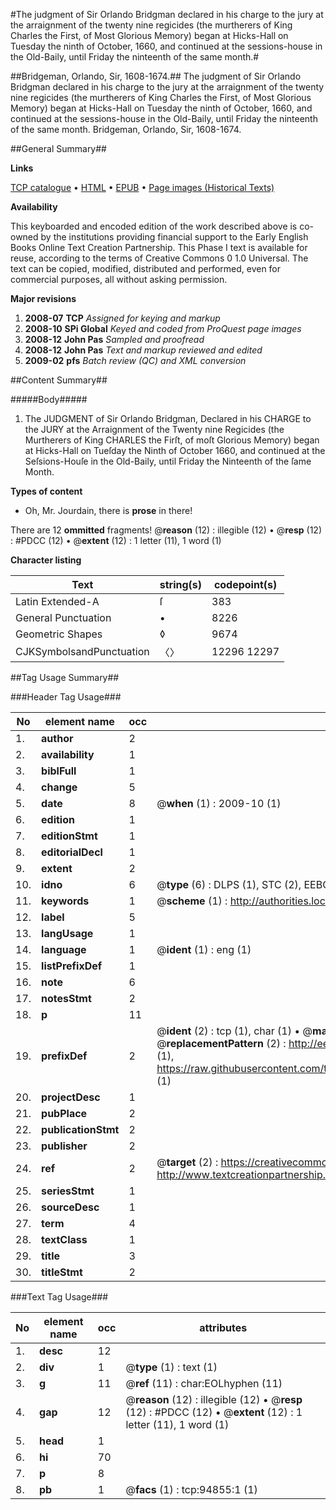 #The judgment of Sir Orlando Bridgman declared in his charge to the jury at the arraignment of the twenty nine regicides (the murtherers of King Charles the First, of Most Glorious Memory) began at Hicks-Hall on Tuesday the ninth of October, 1660, and continued at the sessions-house in the Old-Baily, until Friday the ninteenth of the same month.#

##Bridgeman, Orlando, Sir, 1608-1674.##
The judgment of Sir Orlando Bridgman declared in his charge to the jury at the arraignment of the twenty nine regicides (the murtherers of King Charles the First, of Most Glorious Memory) began at Hicks-Hall on Tuesday the ninth of October, 1660, and continued at the sessions-house in the Old-Baily, until Friday the ninteenth of the same month.
Bridgeman, Orlando, Sir, 1608-1674.

##General Summary##

**Links**

[TCP catalogue](http://www.ota.ox.ac.uk/tcp/)  • 
[HTML](http://tei.it.ox.ac.uk/tcp/Texts-HTML/free/A29/A29394.html)  • 
[EPUB](http://tei.it.ox.ac.uk/tcp/Texts-EPUB/free/A29/A29394.epub) • 
[Page images (Historical Texts)](https://data.historicaltexts.jisc.ac.uk/view?pubId=eebo-12876902e&pageId=eebo-12876902e-94855-1)

**Availability**

This keyboarded and encoded edition of the
	       work described above is co-owned by the institutions
	       providing financial support to the Early English Books
	       Online Text Creation Partnership. This Phase I text is
	       available for reuse, according to the terms of Creative
	       Commons 0 1.0 Universal. The text can be copied,
	       modified, distributed and performed, even for
	       commercial purposes, all without asking permission.

**Major revisions**

1. __2008-07__ __TCP__ *Assigned for keying and markup*
1. __2008-10__ __SPi Global__ *Keyed and coded from ProQuest page images*
1. __2008-12__ __John Pas__ *Sampled and proofread*
1. __2008-12__ __John Pas__ *Text and markup reviewed and edited*
1. __2009-02__ __pfs__ *Batch review (QC) and XML conversion*

##Content Summary##

#####Body#####

1. The JUDGMENT of Sir Orlando Bridgman, Declared in his CHARGE to the JURY at the Arraignment of the Twenty nine Regicides (the Murtherers of King CHARLES the Firſt, of moſt Glorious Memory) began at Hicks-Hall on Tueſday the Ninth of October 1660, and continued at the Seſsions-Houſe in the Old-Baily, until Friday the Ninteenth of the ſame Month.

**Types of content**

  * Oh, Mr. Jourdain, there is **prose** in there!

There are 12 **ommitted** fragments! 
 @__reason__ (12) : illegible (12)  •  @__resp__ (12) : #PDCC (12)  •  @__extent__ (12) : 1 letter (11), 1 word (1)

**Character listing**


|Text|string(s)|codepoint(s)|
|---|---|---|
|Latin Extended-A|ſ|383|
|General Punctuation|•|8226|
|Geometric Shapes|◊|9674|
|CJKSymbolsandPunctuation|〈〉|12296 12297|

##Tag Usage Summary##

###Header Tag Usage###

|No|element name|occ|attributes|
|---|---|---|---|
|1.|__author__|2||
|2.|__availability__|1||
|3.|__biblFull__|1||
|4.|__change__|5||
|5.|__date__|8| @__when__ (1) : 2009-10 (1)|
|6.|__edition__|1||
|7.|__editionStmt__|1||
|8.|__editorialDecl__|1||
|9.|__extent__|2||
|10.|__idno__|6| @__type__ (6) : DLPS (1), STC (2), EEBO-CITATION (1), OCLC (1), VID (1)|
|11.|__keywords__|1| @__scheme__ (1) : http://authorities.loc.gov/ (1)|
|12.|__label__|5||
|13.|__langUsage__|1||
|14.|__language__|1| @__ident__ (1) : eng (1)|
|15.|__listPrefixDef__|1||
|16.|__note__|6||
|17.|__notesStmt__|2||
|18.|__p__|11||
|19.|__prefixDef__|2| @__ident__ (2) : tcp (1), char (1)  •  @__matchPattern__ (2) : ([0-9\-]+):([0-9IVX]+) (1), (.+) (1)  •  @__replacementPattern__ (2) : http://eebo.chadwyck.com/downloadtiff?vid=$1&page=$2 (1), https://raw.githubusercontent.com/textcreationpartnership/Texts/master/tcpchars.xml#$1 (1)|
|20.|__projectDesc__|1||
|21.|__pubPlace__|2||
|22.|__publicationStmt__|2||
|23.|__publisher__|2||
|24.|__ref__|2| @__target__ (2) : https://creativecommons.org/publicdomain/zero/1.0/ (1), http://www.textcreationpartnership.org/docs/. (1)|
|25.|__seriesStmt__|1||
|26.|__sourceDesc__|1||
|27.|__term__|4||
|28.|__textClass__|1||
|29.|__title__|3||
|30.|__titleStmt__|2||


###Text Tag Usage###

|No|element name|occ|attributes|
|---|---|---|---|
|1.|__desc__|12||
|2.|__div__|1| @__type__ (1) : text (1)|
|3.|__g__|11| @__ref__ (11) : char:EOLhyphen (11)|
|4.|__gap__|12| @__reason__ (12) : illegible (12)  •  @__resp__ (12) : #PDCC (12)  •  @__extent__ (12) : 1 letter (11), 1 word (1)|
|5.|__head__|1||
|6.|__hi__|70||
|7.|__p__|8||
|8.|__pb__|1| @__facs__ (1) : tcp:94855:1 (1)|
